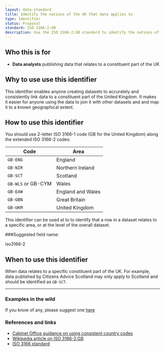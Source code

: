 ```yaml
---
layout: data-standard
title: Identify the nations of the UK that data applies to
type: Identifier
status: Proposal
standard: ISO 3166-2:GB
description: Use the ISO 3166-2:GB standard to identify the nations of the UK that data applies to
---
```


## Who this is for

* **Data analysts** publishing data that relates to a constituent part of the UK


## Why to use use this identifier

This identifier enables anyone creating datasets to accurately and consistently link data to a constituent part of the United Kingdom. It makes it easier for anyone using the data to join it with other datasets and and map it to a known geographical extent.

## How to use this identifier

You should use 2-letter ISO 3166-1 code (GB for the United Kingdom) along the extended ISO 3166-2 codes:

| Code | Area |
| -----  | ------- |
| `GB-ENG` | England |
| `GB-NIR` | Northern Ireland |
| `GB-SCT` | Scotland |
| `GB-WLS` or GB-CYM | Wales |
| `GB-EAW` | England and Wales |
| `GB-GBN` | Great Britain |
| `GB-UKM` | United Kingdom |

This identifier can be used at to to identify that a row in a dataset relates to a specific area, or at the level of the overall dataset.

###Suggested field name:

iso3166-2


## When to use this identifier

When data relates to a specific constituent part of the UK. For example, data published by Citizens Advice Scotland may only apply to Scotland and should be identified as `GB-SCT`.

---

### Examples in the wild

If you know of any, please suggest one [here](https://github.com/WeTheCatalysts/formats-and-identifiers/issues/5)

### References and links

* [Cabinet Office guidance on using consistent country codes](https://www.gov.uk/government/publications/open-standards-for-government/country-codes)
* [Wikipedia article on ISO 3166-2:GB](https://en.wikipedia.org/wiki/ISO_3166-2:GB)
* [ISO 3166 standard](https://www.iso.org/standard/63545.html)
